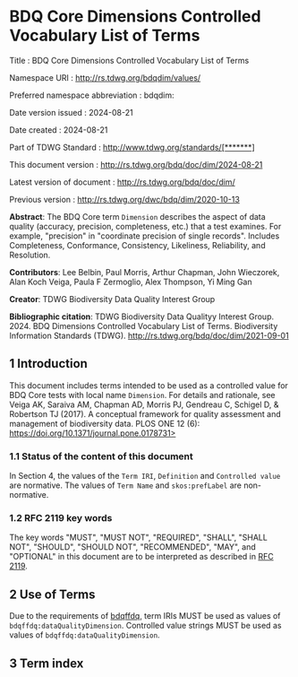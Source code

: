 # BDQ Core Dimensions Controlled Vocabulary List of Terms

Title
: BDQ Core Dimensions Controlled Vocabulary List of Terms

Namespace URI
: <http://rs.tdwg.org/bdqdim/values/>

Preferred namespace abbreviation
: bdqdim:

Date version issued
: 2024-08-21

Date created
: 2024-08-21

Part of TDWG Standard
: <http://www.tdwg.org/standards/[*******]>

This document version
: <http://rs.tdwg.org/bdq/doc/dim/2024-08-21>

Latest version of document
: <http://rs.tdwg.org/bdq/doc/dim/>

Previous version
: <http://rs.tdwg.org/dwc/bdq/dim/2020-10-13>

**Abstract**: The BDQ Core term `Dimension` describes the aspect of data quality (accuracy, precision, completeness, etc.) that a test examines. For example, "precision" in "coordinate precision of single records". Includes Completeness, Conformance, Consistency, Likeliness, Reliability, and Resolution. 

**Contributors**: Lee Belbin, Paul Morris, Arthur Chapman, John Wieczorek, Alan Koch Veiga, Paula F Zermoglio, Alex Thompson, Yi Ming Gan

**Creator**: TDWG Biodiversity Data Quality Interest Group

**Bibliographic citation**: TDWG Biodiversity Data Qualityy Interest Group. 2024. BDQ Dimensions Controlled Vocabulary List of Terms. Biodiversity Information Standards (TDWG). <http://rs.tdwg.org/bdq/doc/dim/2021-09-01>


## 1 Introduction

This document includes terms intended to be used as a controlled value for BDQ Core tests with local name `Dimension`. For details and rationale, see Veiga AK, Saraiva AM, Chapman AD, Morris PJ, Gendreau C, Schigel D, & Robertson TJ (2017). A conceptual framework for quality assessment and management of biodiversity data. PLOS ONE 12 (6): https://doi.org/10.1371/journal.pone.0178731>


### 1.1 Status of the content of this document

In Section 4, the values of the `Term IRI`, `Definition` and `Controlled value` are normative. The values of `Term Name` and `skos:prefLabel` are non-normative. 

### 1.2 RFC 2119 key words
The key words "MUST", "MUST NOT", "REQUIRED", "SHALL", "SHALL NOT", "SHOULD", "SHOULD NOT", "RECOMMENDED", "MAY", and "OPTIONAL" in this document are to be interpreted as described in [RFC 2119](https://tools.ietf.org/html/rfc2119).

## 2 Use of Terms

Due to the requirements of [bdqffdq](https://rs.tdwg.org/bdqffdq/terms), term IRIs MUST be used as values of `bdqffdq:dataQualityDimension`. Controlled value strings MUST be used as values of `bdqffdq:dataQualityDimension`.

## 3 Term index
